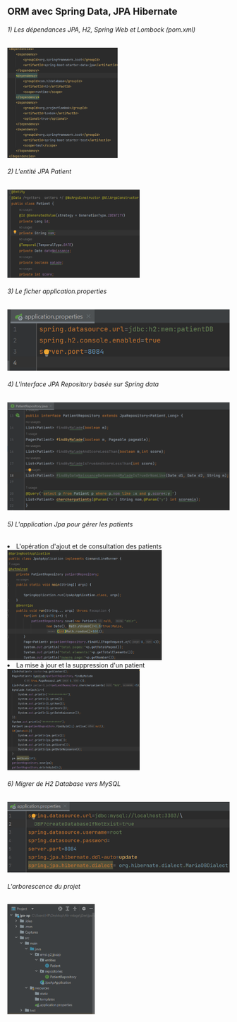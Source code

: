 <h2> ORM avec Spring Data, JPA Hibernate</h2>
<h6>1) Les dépendances JPA, H2, Spring Web et Lombock (pom.xml)</h6>
<img src="Captures/c8.png" height="250" width="250">
<h6>2) L'entité JPA Patient</h6>
<img src="Captures/c2.png" height="200" width="300">
<h6>3) Le ficher application.properties</h6>
<img src="Captures/c3.png">
<h6>4) L'interface JPA Repository basée sur Spring data</h6>
<img src="Captures/c4.png">
<h6>5) L'application Jpa pour gérer les patients</h6>
<li>L'opération d'ajout et de consultation des patients</li>
<img src="Captures/c5.png" height="250" width="350">
<li>La mise à jour et la suppression d'un patient</li>
<img src="Captures/c6.png" height="230" width="300">
<h6>6) Migrer de H2 Database vers MySQL</h6>
<img src="Captures/c7.png">
<h6>L'arborescence du projet</h6>
<img src="Captures/c1.png" height="250">

